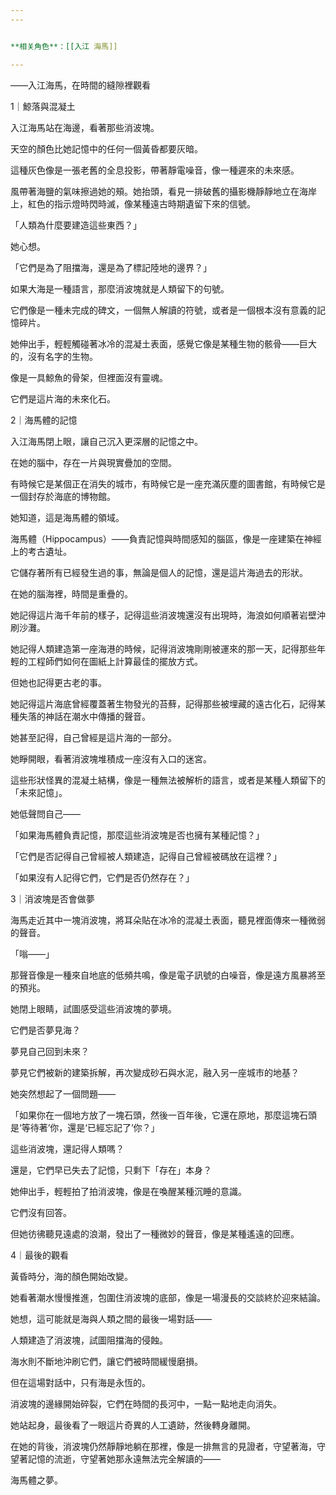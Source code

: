 ```yaml
---
---


**相关角色**：[[入江 海馬]]

---
```


——入江海馬，在時間的縫隙裡觀看

1｜鯨落與混凝土

入江海馬站在海邊，看著那些消波塊。

天空的顏色比她記憶中的任何一個黃昏都要灰暗。

這種灰色像是一張老舊的全息投影，帶著靜電噪音，像一種遲來的未來感。

風帶著海鹽的氣味擦過她的頰。她抬頭，看見一排破舊的攝影機靜靜地立在海岸上，紅色的指示燈時閃時滅，像某種遠古時期遺留下來的信號。

「人類為什麼要建造這些東西？」

她心想。

「它們是為了阻擋海，還是為了標記陸地的邊界？」

如果大海是一種語言，那麼消波塊就是人類留下的句號。

它們像是一種未完成的碑文，一個無人解讀的符號，或者是一個根本沒有意義的記憶碎片。

她伸出手，輕輕觸碰著冰冷的混凝土表面，感覺它像是某種生物的骸骨——巨大的，沒有名字的生物。

像是一具鯨魚的骨架，但裡面沒有靈魂。

它們是這片海的未來化石。

2｜海馬體的記憶

入江海馬閉上眼，讓自己沉入更深層的記憶之中。

在她的腦中，存在一片與現實疊加的空間。

有時候它是某個正在消失的城市，有時候它是一座充滿灰塵的圖書館，有時候它是一個封存於海底的博物館。

她知道，這是海馬體的領域。

海馬體（Hippocampus）——負責記憶與時間感知的腦區，像是一座建築在神經上的考古遺址。

它儲存著所有已經發生過的事，無論是個人的記憶，還是這片海過去的形狀。

在她的腦海裡，時間是重疊的。

她記得這片海千年前的樣子，記得這些消波塊還沒有出現時，海浪如何順著岩壁沖刷沙灘。

她記得人類建造第一座海港的時候，記得消波塊剛剛被運來的那一天，記得那些年輕的工程師們如何在圖紙上計算最佳的擺放方式。

但她也記得更古老的事。

她記得這片海底曾經覆蓋著生物發光的苔蘚，記得那些被埋藏的遠古化石，記得某種失落的神話在潮水中傳播的聲音。

她甚至記得，自己曾經是這片海的一部分。

她睜開眼，看著消波塊堆積成一座沒有入口的迷宮。

這些形狀怪異的混凝土結構，像是一種無法被解析的語言，或者是某種人類留下的「未來記憶」。

她低聲問自己——

「如果海馬體負責記憶，那麼這些消波塊是否也擁有某種記憶？」

「它們是否記得自己曾經被人類建造，記得自己曾經被碼放在這裡？」

「如果沒有人記得它們，它們是否仍然存在？」

3｜消波塊是否會做夢

海馬走近其中一塊消波塊，將耳朵貼在冰冷的混凝土表面，聽見裡面傳來一種微弱的聲音。

「嗡——」

那聲音像是一種來自地底的低頻共鳴，像是電子訊號的白噪音，像是遠方風暴將至的預兆。

她閉上眼睛，試圖感受這些消波塊的夢境。

它們是否夢見海？

夢見自己回到未來？

夢見它們被新的建築拆解，再次變成砂石與水泥，融入另一座城市的地基？

她突然想起了一個問題——

「如果你在一個地方放了一塊石頭，然後一百年後，它還在原地，那麼這塊石頭是‘等待著’你，還是‘已經忘記了’你？」

這些消波塊，還記得人類嗎？

還是，它們早已失去了記憶，只剩下「存在」本身？

她伸出手，輕輕拍了拍消波塊，像是在喚醒某種沉睡的意識。

它們沒有回答。

但她彷彿聽見遠處的浪潮，發出了一種微妙的聲音，像是某種遙遠的回應。

4｜最後的觀看

黃昏時分，海的顏色開始改變。

她看著潮水慢慢推進，包圍住消波塊的底部，像是一場漫長的交談終於迎來結論。

她想，這可能就是海與人類之間的最後一場對話——

人類建造了消波塊，試圖阻擋海的侵蝕。

海水則不斷地沖刷它們，讓它們被時間緩慢磨損。

但在這場對話中，只有海是永恆的。

消波塊的邊緣開始碎裂，它們在時間的長河中，一點一點地走向消失。

她站起身，最後看了一眼這片奇異的人工遺跡，然後轉身離開。

在她的背後，消波塊仍然靜靜地躺在那裡，像是一排無言的見證者，守望著海，守望著記憶的流逝，守望著她那永遠無法完全解讀的——

海馬體之夢。